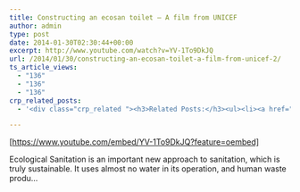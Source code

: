 ```yaml
---
title: Constructing an ecosan toilet — A film from UNICEF
author: admin
type: post
date: 2014-01-30T02:30:44+00:00
excerpt: http://www.youtube.com/watch?v=YV-1To9DkJQ
url: /2014/01/30/constructing-an-ecosan-toilet-a-film-from-unicef-2/
ts_article_views:
  - "136"
  - "136"
  - "136"
crp_related_posts:
  - '<div class="crp_related "><h3>Related Posts:</h3><ul><li><a href="https://scdhub.org/2018/01/06/household-and-neighborhood-sanitation-infrastructures-excreta-wastewater-disposal-in-developing-countries/"    ><img src="https://scdhub.org/wp-content/plugins/contextual-related-posts/default.png" alt="Household and neighborhood Sanitation Infrastructures: Excreta, wastewater disposal in developing countries" title="Household and neighborhood Sanitation Infrastructures: Excreta, wastewater disposal in developing countries" width="150" height="150" class="crp_thumb crp_default" /><span class="crp_title">Household and neighborhood Sanitation&hellip;</span></a></li><li><a href="https://scdhub.org/2017/12/25/wastewater-treatment-and-biosolids-management/"    ><img src="https://scdhub.org/wp-content/uploads/2017/12/wastewater-treatment-and-biosoli-150x150.jpg" alt="Wastewater treatment and Biosolids management" title="Wastewater treatment and Biosolids management" width="150" height="150" class="crp_thumb crp_featured" /><span class="crp_title">Wastewater treatment and Biosolids management</span></a></li><li><a href="https://scdhub.org/2018/01/06/sanitation-in-emergencies/"    ><img src="https://scdhub.org/wp-content/plugins/contextual-related-posts/default.png" alt="Sanitation in Emergencies" title="Sanitation in Emergencies" width="150" height="150" class="crp_thumb crp_default" /><span class="crp_title">Sanitation in Emergencies</span></a></li><li><a href="https://scdhub.org/2017/12/20/how-to-fix-a-running-toilet-3-most-common-problems/"    ><img src="https://scdhub.org/wp-content/uploads/2017/12/how-to-fix-a-running-toilet-3-mo-150x150.jpg" alt="How to Fix a Running Toilet &#8211; 3 Most Common Problems" title="How to Fix a Running Toilet &#8211; 3 Most Common Problems" width="150" height="150" class="crp_thumb crp_featured" /><span class="crp_title">How to Fix a Running Toilet &#8211; 3 Most Common Problems</span></a></li><li><a href="https://scdhub.org/2017/12/29/walking-in-sabinas-shoes-world-vision/"    ><img src="https://scdhub.org/wp-content/uploads/2017/12/walking-in-sabinas-shoes-world-v-150x150.jpg" alt="Walking in Sabinas Shoes &#8211; World Vision" title="Walking in Sabinas Shoes &#8211; World Vision" width="150" height="150" class="crp_thumb crp_featured" /><span class="crp_title">Walking in Sabinas Shoes &#8211; World Vision</span></a></li><li><a href="https://scdhub.org/2017/07/24/boat-builders-incredible-20ft-shipping-container-home/"    ><img src="https://scdhub.org/wp-content/uploads/2017/07/boat-builder-8217-s-incredible-20ft-shipping-container-home-150x150.jpg" alt="Boat Builder&#8217;s Incredible 20ft Shipping Container Home" title="Boat Builder&#8217;s Incredible 20ft Shipping Container Home" width="150" height="150" class="crp_thumb crp_featured" /><span class="crp_title">Boat Builder&#8217;s Incredible 20ft Shipping Container Home</span></a></li></ul><div class="crp_clear"></div></div>'

---
```

[https://www.youtube.com/embed/YV-1To9DkJQ?feature=oembed] 

Ecological Sanitation is an important new approach to sanitation, which is truly sustainable. It uses almost no water in its operation, and human waste produ&#8230;